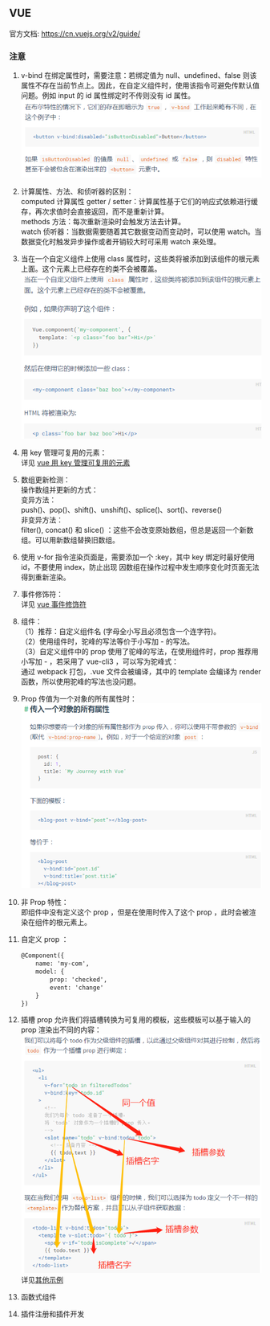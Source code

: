 ## VUE

官方文档: https://cn.vuejs.org/v2/guide/

### 注意
1. v-bind 在绑定属性时，需要注意：若绑定值为 null、undefined、false 则该属性不存在当前节点上。因此，在自定义组件时，使用该指令可避免传默认值问题。例如 input 的 id 属性绑定时不传则没有 id 属性。<br/>
![v-bind 绑定属性特殊](./images/v-bind绑定属性注意点.png)

2. 计算属性、方法、和侦听器的区别：<br/>
computed 计算属性 getter / setter：计算属性基于它们的响应式依赖进行缓存，再次求值时会直接返回，而不是重新计算。<br/>
methods 方法：每次重新渲染时会触发方法去计算。<br/>
watch 侦听器：当数据需要随着其它数据变动而变动时，可以使用 watch。当数据变化时触发异步操作或者开销较大时可采用 watch 来处理。

3. 当在一个自定义组件上使用 class 属性时，这些类将被添加到该组件的根元素上面。这个元素上已经存在的类不会被覆盖。<br/>
![自定义组件上使用class](./images/自定义组件上使用class.png)

4. 用 key 管理可复用的元素：<br/>
详见 [vue 用 key 管理可复用的元素](https://cn.vuejs.org/v2/guide/conditional.html#%E7%94%A8-key-%E7%AE%A1%E7%90%86%E5%8F%AF%E5%A4%8D%E7%94%A8%E7%9A%84%E5%85%83%E7%B4%A0)

5. 数组更新检测：<br/>
操作数组并更新的方式：<br/>
变异方法：<br/>
push()、pop()、shift()、unshift()、splice()、sort()、reverse()<br/>
非变异方法：<br/>
filter(), concat() 和 slice() ：这些不会改变原始数组，但总是返回一个新数组。可以用新数组替换旧数组。

6. 使用 v-for 指令渲染页面是，需要添加一个 :key，其中 key 绑定时最好使用 id，不要使用 index，防止出现 因数组在操作过程中发生顺序变化时页面无法得到重新渲染。

7. 事件修饰符：<br/>
详见 [vue 事件修饰符](https://cn.vuejs.org/v2/guide/events.html#%E4%BA%8B%E4%BB%B6%E4%BF%AE%E9%A5%B0%E7%AC%A6)

8. 组件：<br/>
（1）推荐：自定义组件名 (字母全小写且必须包含一个连字符)。<br/>
（2）使用组件时，驼峰的写法等价于小写加 - 的写法。<br/>
（3）自定义组件中的 prop 使用了驼峰的写法，在使用组件时，prop 推荐用小写加 - ，若采用了 vue-cli3 ，可以写为驼峰式：<br/>
通过 webpack 打包，.vue 文件会被编译，其中的 template 会编译为 render 函数，所以使用驼峰的写法也没问题。<br/>

9. Prop 传值为一个对象的所有属性时：<br/>
![prop 传值](./images/prop传值.png)

10. 非 Prop 特性：<br/>
即组件中没有定义这个 prop ，但是在使用时传入了这个 prop ，此时会被渲染在组件的根元素上。

11. 自定义 prop ：<br/>
    ```
    @Component({
        name: 'my-com',
        model: {
            prop: 'checked',
            event: 'change'
        }
    })
    ```

12. 插槽 prop 允许我们将插槽转换为可复用的模板，这些模板可以基于输入的 prop 渲染出不同的内容：<br/>
![具名插槽-解构插槽](./images/具名插槽-解构插槽.png)
详见[其他示例](https://cn.vuejs.org/v2/guide/components-slots.html#%E5%85%B6%E5%AE%83%E7%A4%BA%E4%BE%8B)

13. 函数式组件

14. 插件注册和插件开发